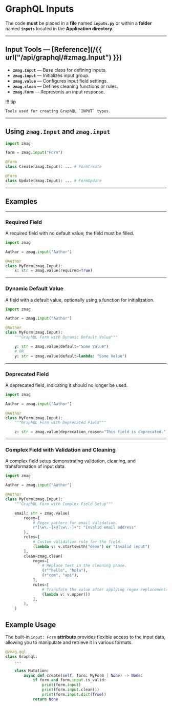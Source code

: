 # GraphQL **Inputs**

The code **must** be placed in a **file** named **`inputs.py`** or within a **folder** named **`inputs`** located in the **Application directory**.

---

## Input Tools — [Reference](/{{ url("/api/graphql/#zmag.Input") }})

- **`zmag.Input`** — Base class for defining inputs.
- **`zmag.input`** — Initializes input group.
- **`zmag.value`** — Configures input field settings.
- **`zmag.clean`** — Defines cleaning functions or rules.
- **`zmag.Form`** — Represents an input response.

!!! tip

    Tools used for creating GraphQL `INPUT` types.

---

## Using **`zmag.Input`** and **`zmag.input`**

```python title="inputs.py"
import zmag

form = zmag.input("Form")

@form
class Create(zmag.Input): ... # FormCreate

@form
class Update(zmag.Input): ... # FormUpdate
```

---

## Examples

---

### **Required** Field

A required field with no default value; the field must be filled.

```python
import zmag

Author = zmag.input("Author")

@Author
class MyForm(zmag.Input):
    x: str = zmag.value(required=True)
```

---

### Dynamic **Default** Value

A field with a default value, optionally using a function for initialization.

```python
import zmag

Author = zmag.input("Author")

@Author
class MyForm(zmag.Input):
    """GraphQL Form with Dynamic Default Value"""

    y: str = zmag.value(default="Some Value")
    # OR
    y: str = zmag.value(default=lambda: "Some Value")
```

---

### **Deprecated** Field

A deprecated field, indicating it should no longer be used.

```python
import zmag

Author = zmag.input("Author")

@Author
class MyForm(zmag.Input):
    """GraphQL Form with Deprecated Field"""

    z: str = zmag.value(deprecation_reason="This field is deprecated.")
```

---

### Complex Field with **Validation** and **Cleaning**

A complex field setup demonstrating validation, cleaning, and transformation of input data.

```python
import zmag

Author = zmag.input("Author")

@Author
class MyForm(zmag.Input):
    """GraphQL Form with Complex Field Setup"""

    email: str = zmag.value(
        regex={
            # Regex pattern for email validation.
            r"[\w\.-]+@[\w\.-]+": "Invalid email address"
        },
        rules=[
            # Custom validation rule for the field.
            (lambda v: v.startswith("demo") or "Invalid input")
        ],
        clean=zmag.clean(
            regex=[
                # Replace text in the cleaning phase.
                (r"^hello", "hola"),
                (r"com", "api"),
            ],
            rules=[
                # Transform the value after applying regex replacements.
                (lambda v: v.upper())
            ],
        ),
    )
```

## Example **Usage**

The built-in `input: Form` **attribute** provides flexible access to the input data, allowing you to manipulate and retrieve it in various formats.

```python title="graphql.py"
@zmag.gql
class Graphql:
    ...

    class Mutation:
        async def create(self, form: MyForm | None) -> None:
            if form and form.input.is_valid:
                print(form.input)
                print(form.input.clean())
                print(form.input.dict(True))
            return None
```
